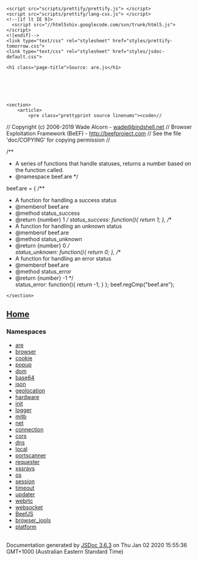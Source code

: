 <!DOCTYPE html>
<html lang="en">
<head>
    <meta charset="utf-8">
    <title>JSDoc: Source: are.js</title>

    <script src="scripts/prettify/prettify.js"> </script>
    <script src="scripts/prettify/lang-css.js"> </script>
    <!--[if lt IE 9]>
      <script src="//html5shiv.googlecode.com/svn/trunk/html5.js"></script>
    <![endif]-->
    <link type="text/css" rel="stylesheet" href="styles/prettify-tomorrow.css">
    <link type="text/css" rel="stylesheet" href="styles/jsdoc-default.css">
</head>

<body>

<div id="main">

    <h1 class="page-title">Source: are.js</h1>

    



    
    <section>
        <article>
            <pre class="prettyprint source linenums"><code>//
// Copyright (c) 2006-2019 Wade Alcorn - wade@bindshell.net
// Browser Exploitation Framework (BeEF) - http://beefproject.com
// See the file 'doc/COPYING' for copying permission
//

/** 
 * A series of functions that handle statuses, returns a number based on the function called.
 * @namespace beef.are
 */

beef.are = {
  /**
   * A function for handling a success status
   * @memberof beef.are
   * @method status_success 
   * @return {number} 1
   */
  status_success: function(){
    return 1;
  },
  /**
   * A function for handling an unknown status
   * @memberof beef.are
   * @method status_unknown 
   * @return {number} 0
   */  
  status_unknown: function(){
    return 0;
  },
  /**
   * A function for handling an error status
   * @memberof beef.are
   * @method status_error 
   * @return {number} -1
   */  
  status_error: function(){
    return -1;
  }
};
beef.regCmp("beef.are");
</code></pre>
        </article>
    </section>




</div>

<nav>
    <h2><a href="index.html">Home</a></h2><h3>Namespaces</h3><ul><li><a href="beef.are.html">are</a></li><li><a href="beef.browser.html">browser</a></li><li><a href="beef.browser.cookie.html">cookie</a></li><li><a href="beef.browser.popup.html">popup</a></li><li><a href="beef.dom.html">dom</a></li><li><a href="beef.encode.base64.html">base64</a></li><li><a href="beef.encode.json.html">json</a></li><li><a href="beef.geolocation.html">geolocation</a></li><li><a href="beef.hardware.html">hardware</a></li><li><a href="beef.init.html">init</a></li><li><a href="beef.logger.html">logger</a></li><li><a href="beef.mitb.html">mitb</a></li><li><a href="beef.net.html">net</a></li><li><a href="beef.net.connection.html">connection</a></li><li><a href="beef.net.cors.html">cors</a></li><li><a href="beef.net.dns.html">dns</a></li><li><a href="beef.net.local.html">local</a></li><li><a href="beef.net.portscanner.html">portscanner</a></li><li><a href="beef.net.requester.html">requester</a></li><li><a href="beef.net.xssrays.html">xssrays</a></li><li><a href="beef.os.html">os</a></li><li><a href="beef.session.html">session</a></li><li><a href="beef.timeout.html">timeout</a></li><li><a href="beef.updater.html">updater</a></li><li><a href="beef.webrtc.html">webrtc</a></li><li><a href="beef.websocket.html">websocket</a></li><li><a href="BeefJS.html">BeefJS</a></li><li><a href="browser_jools.html">browser_jools</a></li><li><a href="platform.html">platform</a></li></ul>
</nav>

<br class="clear">

<footer>
    Documentation generated by <a href="https://github.com/jsdoc/jsdoc">JSDoc 3.6.3</a> on Thu Jan 02 2020 15:55:36 GMT+1000 (Australian Eastern Standard Time)
</footer>

<script> prettyPrint(); </script>
<script src="scripts/linenumber.js"> </script>
</body>
</html>
